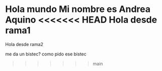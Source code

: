 Hola mundo
Mi nombre es Andrea Aquino
<<<<<<< HEAD
Hola desde rama1
=======
Hola desde rama2

me da un bistec?
como pido ese bistec
>>>>>>> main
